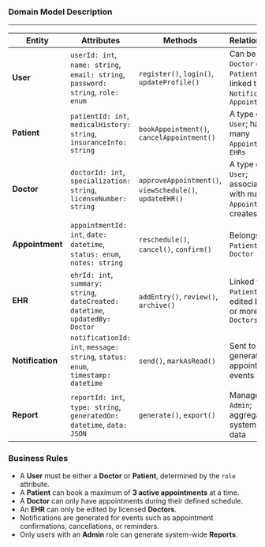 ### Domain Model Description
---

| **Entity**      | **Attributes**                                                                 | **Methods**                                                   | **Relationships**                                                               |
|------------------|--------------------------------------------------------------------------------|----------------------------------------------------------------|----------------------------------------------------------------------------------|
| **User**         | `userId: int`, `name: string`, `email: string`, `password: string`, `role: enum` | `register()`, `login()`, `updateProfile()`                     | Can be a `Doctor` or `Patient`; linked to `Notification`, `Appointment`         |
| **Patient**      | `patientId: int`, `medicalHistory: string`, `insuranceInfo: string`           | `bookAppointment()`, `cancelAppointment()`                     | A type of `User`; has many `Appointments`, `EHRs`                                |
| **Doctor**       | `doctorId: int`, `specialization: string`, `licenseNumber: string`            | `approveAppointment()`, `viewSchedule()`, `updateEHR()`        | A type of `User`; associated with many `Appointments`, creates `EHR`            |
| **Appointment**  | `appointmentId: int`, `date: datetime`, `status: enum`, `notes: string`       | `reschedule()`, `cancel()`, `confirm()`                        | Belongs to a `Patient` and a `Doctor`                                           |
| **EHR**          | `ehrId: int`, `summary: string`, `dateCreated: datetime`, `updatedBy: Doctor` | `addEntry()`, `review()`, `archive()`                          | Linked to one `Patient`, edited by one or more `Doctors`                        |
| **Notification** | `notificationId: int`, `message: string`, `status: enum`, `timestamp: datetime` | `send()`, `markAsRead()`                                       | Sent to `User`; generated on appointment events                                 |
| **Report**       | `reportId: int`, `type: string`, `generatedOn: datetime`, `data: JSON`         | `generate()`, `export()`                                       | Managed by `Admin`; aggregates system-wide data                                 |

### Business Rules

- A **User** must be either a **Doctor** or **Patient**, determined by the `role` attribute.
- A **Patient** can book a maximum of **3 active appointments** at a time.
- A **Doctor** can only have appointments during their defined schedule.
- An **EHR** can only be edited by licensed **Doctors**.
- Notifications are generated for events such as appointment confirmations, cancellations, or reminders.
- Only users with an **Admin** role can generate system-wide **Reports**.
